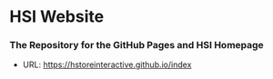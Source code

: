 # HSI Website
### The Repository for the GitHub Pages and HSI Homepage
- URL: https://hstoreinteractive.github.io/index
